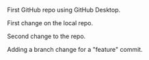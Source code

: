 First GitHub repo using GitHub Desktop.

First change on the local repo.

Second change to the repo.

Adding a branch change for a "feature" commit.